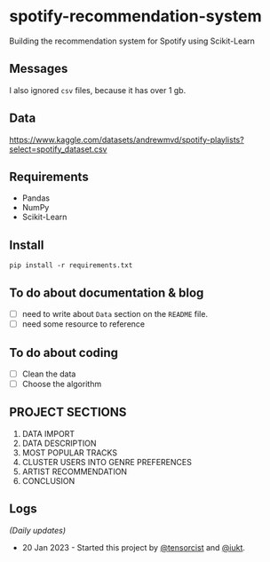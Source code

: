 # spotify-recommendation-system

Building the recommendation system for Spotify using Scikit-Learn

## Messages

I also ignored `csv` files, because it has over 1 gb.

## Data

https://www.kaggle.com/datasets/andrewmvd/spotify-playlists?select=spotify_dataset.csv

## Requirements

* Pandas
* NumPy
* Scikit-Learn

## Install

```commandline
pip install -r requirements.txt
```

## To do about documentation & blog

- [ ] need to write about `Data` section on the `README` file.
- [ ] need some resource to reference

## To do about coding

- [ ] Clean the data
- [ ] Choose the algorithm

## PROJECT SECTIONS

1. DATA IMPORT
2. DATA DESCRIPTION
3. MOST POPULAR TRACKS
4. CLUSTER USERS INTO GENRE PREFERENCES
5. ARTIST RECOMMENDATION
6. CONCLUSION

## Logs

*(Daily updates)*

* 20 Jan 2023 - Started this project by [@tensorcist](https://github.com/idontcalculate)
  and [@iukt](https://github.com/iukt).
